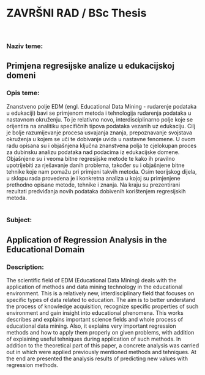 # ZAVRŠNI RAD / BSc Thesis 
<br>

### Naziv teme:
## Primjena regresijske analize u edukacijskoj domeni

### Opis teme:
Znanstveno polje EDM (engl. Educational Data Mining - rudarenje podataka u edukaciji) bavi se primjenom metoda i tehnologija rudarenja 
podataka u nastavnom okruženju. To je relativno novo, interdisciplinarno polje koje se orijentira na analitiku specifičnih tipova podataka 
vezanih uz edukaciju. Cilj je bolje razumijevanje procesa usvajanja znanja, prepoznavanje svojstava okruženja u kojem se uči te dobivanje 
uvida u nastavne fenomene. U ovom radu opisana su i objašnjena ključna znanstvena polja te cjelokupan proces za dubinsku analizu podataka
nad podacima iz edukacijske domene. Objašnjene su i veoma bitne regresijske metode te kako ih pravilno upotrijebiti za rješavanje danih 
problema, također su i objašnjene bitne tehnike koje nam pomažu pri primjeni takvih metoda. Osim teorijskog dijela, u sklopu rada provedena
je i konkretna analiza u kojoj su primjenjene prethodno opisane metode, tehnike i znanja. Na kraju su prezentirani rezultati predviđanja 
novih podataka dobivenih korištenjem regresijskih metoda.
<br><br>

### Subject:
## Application of Regression Analysis in the Educational Domain

### Description:
The scientific field of EDM (Educational Data Mining) deals with the application of methods and data mining technology in the educational 
environment. This is a relatively new, interdisciplinary field that focuses on specific types of data related to education. The aim is to 
better understand the process of knowledge acquisition, recognize specific properties of such environment and gain insight into 
educational phenomena. This works describes and explains important science fields and whole process of educational data mining. Also, it 
explains very important regression methods and how to apply them properly on given problems, with addition of explaining useful tehniques 
during application of such methods. In addition to the theoretical part of this paper, a concrete analysis was carried out in which were 
applied previously mentioned methods and tehniques. At the end are presented the analysis results of predicting new values with regression 
methods.
